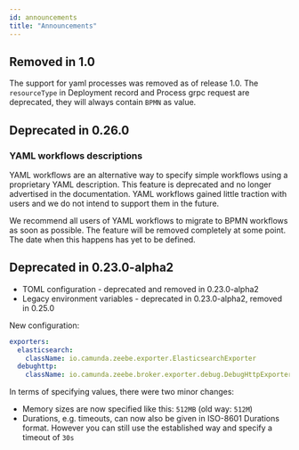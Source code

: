 ```yaml
---
id: announcements
title: "Announcements"
---
```


## Removed in 1.0

The support for yaml processes was removed as of release 1.0. The `resourceType` in Deployment record and Process grpc request are deprecated, they will always contain `BPMN` as value.

## Deprecated in 0.26.0

### YAML workflows descriptions

YAML workflows are an alternative way to specify simple workflows using a proprietary YAML description. This feature is deprecated and no longer advertised in the documentation. YAML workflows gained little traction with users and we do not intend to support them in the future.

We recommend all users of YAML workflows to migrate to BPMN workflows as soon as possible. The feature will be removed completely at some point. The date when this happens has yet to be defined.

## Deprecated in 0.23.0-alpha2

- TOML configuration - deprecated and removed in 0.23.0-alpha2
- Legacy environment variables - deprecated in 0.23.0-alpha2, removed in 0.25.0

New configuration:

```yaml
exporters:
  elasticsearch:
    className: io.camunda.zeebe.exporter.ElasticsearchExporter
  debughttp:
    className: io.camunda.zeebe.broker.exporter.debug.DebugHttpExporter
```

In terms of specifying values, there were two minor changes:

- Memory sizes are now specified like this: `512MB` (old way: `512M`)
- Durations, e.g. timeouts, can now also be given in ISO-8601 Durations format. However you can still use the established way and specify a timeout of `30s`
